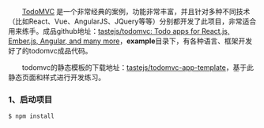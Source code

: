 &emsp;&emsp;[TodoMVC](https://todomvc.com/) 是一个非常经典的案例，功能非常丰富，并且针对多种不同技术（比如React、Vue、AngularJS、JQuery等等）分别都开发了此项目，非常适合用来练手。成品github地址：[tastejs/todomvc: Todo apps for React.js, Ember.js, Angular, and many more](https://github.com/tastejs/todomvc)，**example**目录下，有各种语言、框架开发好了的todomvc成品代码。

&emsp;&emsp;todomvc的静态模板的下载地址：[tastejs/todomvc-app-template](https://github.com/tastejs/todomvc-app-template)，基于此静态页面和样式进行开发练习。

### 1、启动项目

```shell
$ npm install
```
